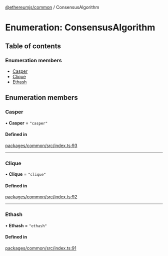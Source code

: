 [@ethereumjs/common](../README.md) / ConsensusAlgorithm

# Enumeration: ConsensusAlgorithm

## Table of contents

### Enumeration members

- [Casper](ConsensusAlgorithm.md#casper)
- [Clique](ConsensusAlgorithm.md#clique)
- [Ethash](ConsensusAlgorithm.md#ethash)

## Enumeration members

### Casper

• **Casper** = `"casper"`

#### Defined in

[packages/common/src/index.ts:93](https://github.com/ethereumjs/ethereumjs-monorepo/blob/master/packages/common/src/index.ts#L93)

___

### Clique

• **Clique** = `"clique"`

#### Defined in

[packages/common/src/index.ts:92](https://github.com/ethereumjs/ethereumjs-monorepo/blob/master/packages/common/src/index.ts#L92)

___

### Ethash

• **Ethash** = `"ethash"`

#### Defined in

[packages/common/src/index.ts:91](https://github.com/ethereumjs/ethereumjs-monorepo/blob/master/packages/common/src/index.ts#L91)
